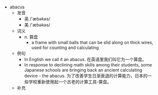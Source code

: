 - abacus
  - 发音
    - 英 /'æbəkəs/
    - 美 /'æbəkəs/
  - 词义
    - n. 算盘
      - a frame with small balls that can be slid along on thick wires, used for counting and calculating
  - 例句
    - In English we call it an abacus. 在英语里我们叫它为一个算盘。
    - In response to declining math skills among their students, some Japanese schools are bringing back an ancient calculating device - the abacus. 为了改善学生日渐衰退的计算能力，日本的一些学校重新使用起一个古老的计算工具-算盘。
  - 补充